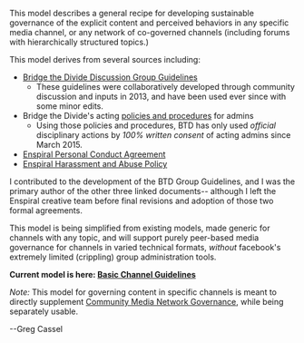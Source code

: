 This model describes a general recipe for developing sustainable governance of the explicit content and perceived behaviors in any specific media channel, or any network of co-governed channels (including forums with hierarchically structured topics.)

This model derives from several sources including:
* [Bridge the Divide Discussion Group Guidelines](https://www.facebook.com/notes/bridge-the-divide-discussion-group/official-bridge-the-divide-discussion-group-guidelines/763789280313297/)
    * These guidelines were collaboratively developed through community discussion and inputs in 2013, and have been used ever since with some minor edits.
* Bridge the Divide's acting [policies and procedures](https://www.facebook.com/notes/bridge-the-divide-discussion-group/draft-bridge-the-divide-btd-policy-and-procedures-for-admins/1092789530746602/) for admins
  *   Using those policies and procedures, BTD has only used *official* disciplinary actions by *100% written consent* of acting admins since March 2015. 
* [Enspiral Personal Conduct Agreement](https://github.com/enspiral/handbook/blob/master/agreements/personal_conduct.md)
* [Enspiral Harassment and Abuse Policy](https://github.com/enspiral/handbook/blob/master/agreements/harassment_and_abuse.md)
  
I contributed to the development of the BTD Group Guidelines, and I was the primary author of the other three linked documents-- although I left the Enspiral creative team before final revisions and adoption of those two formal agreements.

This model is being simplified from existing models, made generic for channels with any topic, and will support purely peer-based media governance for channels in varied technical formats, *without* facebook's extremely limited (crippling) group administration tools. 

**Current model is here:  [Basic Channel Guidelines](https://docs.google.com/document/d/1w9OkvXv7A89bySQT9e8iFWWp1TIkhUCUpTI6PwRpX20/edit?usp=sharing)**

*Note:*  This model for governing content in specific channels is meant to directly supplement [Community Media Network Governance](https://github.com/gcassel/Models/blob/master/community-media-network-governance.md), while being separately usable.

--Greg Cassel
